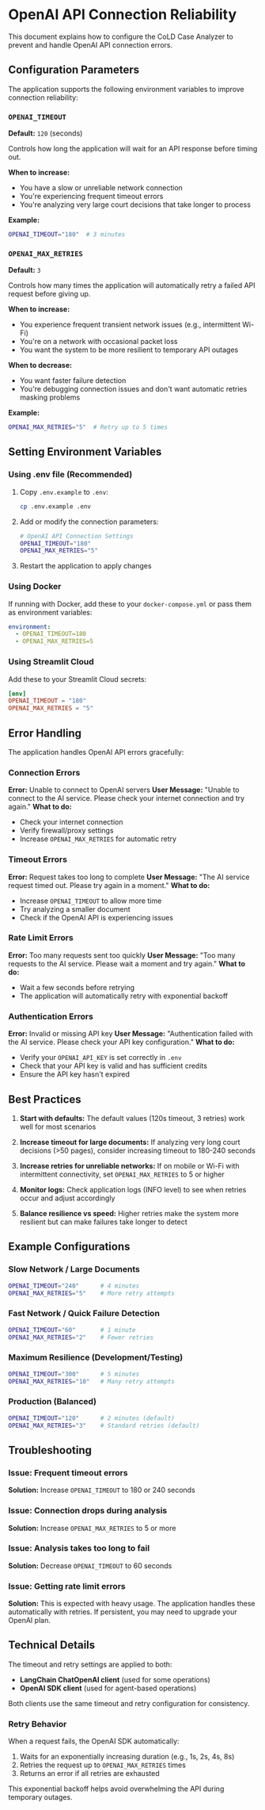# OpenAI API Connection Reliability

This document explains how to configure the CoLD Case Analyzer to prevent and handle OpenAI API connection errors.

## Configuration Parameters

The application supports the following environment variables to improve connection reliability:

### `OPENAI_TIMEOUT`

**Default:** `120` (seconds)

Controls how long the application will wait for an API response before timing out.

**When to increase:**
- You have a slow or unreliable network connection
- You're experiencing frequent timeout errors
- You're analyzing very large court decisions that take longer to process

**Example:**
```bash
OPENAI_TIMEOUT="180"  # 3 minutes
```

### `OPENAI_MAX_RETRIES`

**Default:** `3`

Controls how many times the application will automatically retry a failed API request before giving up.

**When to increase:**
- You experience frequent transient network issues (e.g., intermittent Wi-Fi)
- You're on a network with occasional packet loss
- You want the system to be more resilient to temporary API outages

**When to decrease:**
- You want faster failure detection
- You're debugging connection issues and don't want automatic retries masking problems

**Example:**
```bash
OPENAI_MAX_RETRIES="5"  # Retry up to 5 times
```

## Setting Environment Variables

### Using .env file (Recommended)

1. Copy `.env.example` to `.env`:
   ```bash
   cp .env.example .env
   ```

2. Add or modify the connection parameters:
   ```bash
   # OpenAI API Connection Settings
   OPENAI_TIMEOUT="180"
   OPENAI_MAX_RETRIES="5"
   ```

3. Restart the application to apply changes

### Using Docker

If running with Docker, add these to your `docker-compose.yml` or pass them as environment variables:

```yaml
environment:
  - OPENAI_TIMEOUT=180
  - OPENAI_MAX_RETRIES=5
```

### Using Streamlit Cloud

Add these to your Streamlit Cloud secrets:

```toml
[env]
OPENAI_TIMEOUT = "180"
OPENAI_MAX_RETRIES = "5"
```

## Error Handling

The application handles OpenAI API errors gracefully:

### Connection Errors
**Error:** Unable to connect to OpenAI servers
**User Message:** "Unable to connect to the AI service. Please check your internet connection and try again."
**What to do:**
- Check your internet connection
- Verify firewall/proxy settings
- Increase `OPENAI_MAX_RETRIES` for automatic retry

### Timeout Errors
**Error:** Request takes too long to complete
**User Message:** "The AI service request timed out. Please try again in a moment."
**What to do:**
- Increase `OPENAI_TIMEOUT` to allow more time
- Try analyzing a smaller document
- Check if the OpenAI API is experiencing issues

### Rate Limit Errors
**Error:** Too many requests sent too quickly
**User Message:** "Too many requests to the AI service. Please wait a moment and try again."
**What to do:**
- Wait a few seconds before retrying
- The application will automatically retry with exponential backoff

### Authentication Errors
**Error:** Invalid or missing API key
**User Message:** "Authentication failed with the AI service. Please check your API key configuration."
**What to do:**
- Verify your `OPENAI_API_KEY` is set correctly in `.env`
- Check that your API key is valid and has sufficient credits
- Ensure the API key hasn't expired

## Best Practices

1. **Start with defaults:** The default values (120s timeout, 3 retries) work well for most scenarios

2. **Increase timeout for large documents:** If analyzing very long court decisions (>50 pages), consider increasing timeout to 180-240 seconds

3. **Increase retries for unreliable networks:** If on mobile or Wi-Fi with intermittent connectivity, set `OPENAI_MAX_RETRIES` to 5 or higher

4. **Monitor logs:** Check application logs (INFO level) to see when retries occur and adjust accordingly

5. **Balance resilience vs speed:** Higher retries make the system more resilient but can make failures take longer to detect

## Example Configurations

### Slow Network / Large Documents
```bash
OPENAI_TIMEOUT="240"      # 4 minutes
OPENAI_MAX_RETRIES="5"    # More retry attempts
```

### Fast Network / Quick Failure Detection
```bash
OPENAI_TIMEOUT="60"       # 1 minute
OPENAI_MAX_RETRIES="2"    # Fewer retries
```

### Maximum Resilience (Development/Testing)
```bash
OPENAI_TIMEOUT="300"      # 5 minutes
OPENAI_MAX_RETRIES="10"   # Many retry attempts
```

### Production (Balanced)
```bash
OPENAI_TIMEOUT="120"      # 2 minutes (default)
OPENAI_MAX_RETRIES="3"    # Standard retries (default)
```

## Troubleshooting

### Issue: Frequent timeout errors
**Solution:** Increase `OPENAI_TIMEOUT` to 180 or 240 seconds

### Issue: Connection drops during analysis
**Solution:** Increase `OPENAI_MAX_RETRIES` to 5 or more

### Issue: Analysis takes too long to fail
**Solution:** Decrease `OPENAI_TIMEOUT` to 60 seconds

### Issue: Getting rate limit errors
**Solution:** This is expected with heavy usage. The application handles these automatically with retries. If persistent, you may need to upgrade your OpenAI plan.

## Technical Details

The timeout and retry settings are applied to both:
- **LangChain ChatOpenAI client** (used for some operations)
- **OpenAI SDK client** (used for agent-based operations)

Both clients use the same timeout and retry configuration for consistency.

### Retry Behavior

When a request fails, the OpenAI SDK automatically:
1. Waits for an exponentially increasing duration (e.g., 1s, 2s, 4s, 8s)
2. Retries the request up to `OPENAI_MAX_RETRIES` times
3. Returns an error if all retries are exhausted

This exponential backoff helps avoid overwhelming the API during temporary outages.
